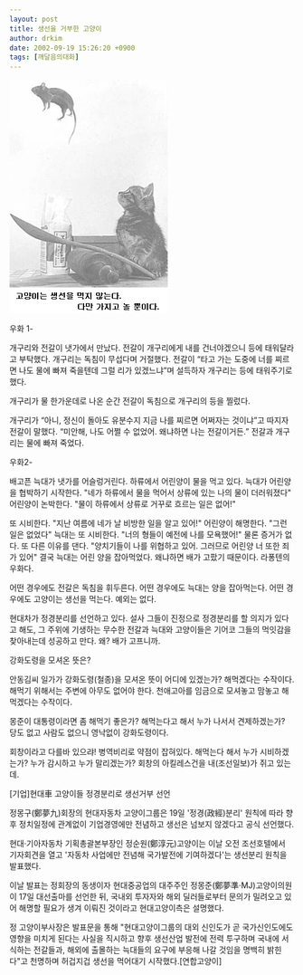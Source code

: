 ```yaml
---
layout: post
title: 생선을 거부한 고양이
author: drkim
date: 2002-09-19 15:26:20 +0900
tags: [깨달음의대화]
---
```

![](.//files/attach/images/198/386/1032416780.jpg)  
  
우화 1-
  
개구리와 전갈이 냇가에서 만났다. 전갈이 개구리에게 내를 건너야겠으니 등에 태워달라고 부탁했다. 개구리는 독침이 무섭다며 거절했다. 전갈이 “타고 가는 도중에 너를 찌르면 나도 물에 빠져 죽을텐데 그럴 리가 있겠느냐”며 설득하자 개구리는 등에 태워주기로 했다.
  

  
개구리가 물 한가운데로 나온 순간 전갈이 독침으로 개구리의 등을 찔렀다.
  

  
개구리가 “아니, 정신이 돌아도 유분수지 지금 나를 찌르면 어쩌자는 것이냐”고 따지자 전갈이 말했다. “미안해, 나도 어쩔 수 없었어. 왜냐하면 나는 전갈이거든.” 전갈과 개구리는 물에 빠져 죽었다.
  

  

  
우화2-
  
배고픈 늑대가 냇가를 어슬렁거린다. 하류에서 어린양이 물을 먹고 있다. 늑대가 어린양을 협박하기 시작한다. "네가 하류에서 물을 먹어서 상류에 있는 나의 물이 더러워졌다" 어린양이 논박한다. "물이 하류에서 상류로 거꾸로 흐르는 일은 없어!"
  

  
또 시비한다. "지난 여름에 네가 날 비방한 일을 알고 있어!" 어린양이 해명한다. "그런 일은 없었다" 늑대는 또 시비한다. "너의 형들이 예전에 나를 모욕했어!" 물론 증거가 없다. 또 다른 이유를 댄다. "양치기들이 나를 위협하고 있어. 그러므로 어린양 너 또한 죄가 있어" 결국 늑대는 어린 양을 잡아먹었다. 왜냐하면 배가 고팠기 때문이다. 라퐁텐의 우화다.
  

  
어떤 경우에도 전갈은 독침을 휘두른다. 어떤 경우에도 늑대는 양을 잡아먹는다. 어떤 경우에도 고양이는 생선을 먹는다. 예외는 없다.
  

  
현대차가 정경분리를 선언하고 있다. 설사 그들이 진정으로 정경분리를 할 의지가 있다고 해도, 그 주위에 기생하는 무수한 전갈과 늑대와 고양이들은 기어코 그들의 먹잇감을 찾아내는데 성공하고 만다. 왜? 배가 고프니까.
  

  

  
강화도령을 모셔온 뜻은?
  
안동김씨 일가가 강화도령(철종)을 모셔온 뜻이 어디에 있겠는가? 해먹겠다는 수작이다. 해먹기 위해서는 주변에 아무도 없어야 한다. 천애고아를 임금으로 모셔놓고 맘놓고 해먹겠다는 수작이다.
  

  
몽준이 대통령이라면 좀 해먹기 좋은가? 해먹는다고 해서 누가 나서서 견제하겠는가? 당도 없고 사람도 없으니 영낙없이 강화도령이다.
  

  
회창이라고 다를바 있으랴! 병역비리로 약점이 잡혀있다. 해먹는다 해서 누가 시비하겠는가? 누가 감시하고 누가 말리겠는가? 회창의 아킬레스건을 내(조선일보)가 쥐고 있는데.
  

  

  
[기업]현대車 고양이들 정경분리로 생선거부 선언
  
정몽구(鄭夢九)회장의 현대자동차 고양이그룹은 19일 '정경(政經)분리' 원칙에 따라 향후 정치일정에 관계없이 기업경영에만 전념하고 생선은 넘보지 않겠다고 공식 선언했다.
  

  
현대·기아자동차 기획총괄본부장인 정순원(鄭淳元)고양이는 이날 오전 조선호텔에서 기자회견을 열고 '자동차 사업에만 전념해 국가발전에 기여하겠다'는 생선분리 원칙을 발표했다.
  

  
이날 발표는 정회장의 동생이자 현대중공업의 대주주인 정몽준(鄭夢準·MJ)고양이의원이 17일 대선출마를 선언한 뒤, 국내외 투자자와 해외 딜러들로부터 문의가 밀려오고 있어 해명할 필요가 생겨 이뤄진 것이라고 현대고양이측은 설명했다.
  

  
정 고양이부사장은 발표문을 통해 "현대고양이그룹의 대외 신인도가 곧 국가신인도에도 영향을 미치게 된다는 사실을 직시하고 향후 생선산업 발전에 전력 투구하며 국내에 서식하는 전갈들과, 해외에 출몰하는 늑대들의 요구에 부응해 나갈 것임을 명백히 밝힌다"고 천명하며 허겁지겁 생선을 먹어대기 시작했다.[연합고양이]